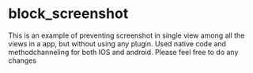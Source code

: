 # block_screenshot

This is an example of preventing screenshot in single view among all the views in a app, but without using any plugin.
Used native code and methodchanneling for both IOS and android.
Please feel free to do any changes 


